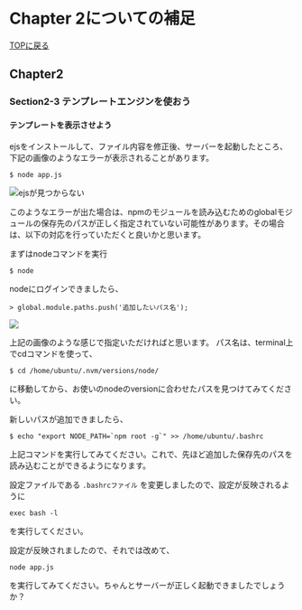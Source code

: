 # Chapter 2についての補足

[TOPに戻る](https://ta-private.github.io/nodejs2-docs/)

## Chapter2

### Section2-3 テンプレートエンジンを使おう

#### テンプレートを表示させよう

ejsをインストールして、ファイル内容を修正後、サーバーを起動したところ、下記の画像のようなエラーが表示されることがあります。

```shell
$ node app.js
```

![ejsが見つからない](https://i.gyazo.com/f7f7c2387b41413c013836bbd012b77c.png)

このようなエラーが出た場合は、npmのモジュールを読み込むためのglobalモジュールの保存先のパスが正しく指定されていない可能性があります。その場合は、以下の対応を行っていただくと良いかと思います。

まずはnodeコマンドを実行

```shell
$ node
```

nodeにログインできましたら、

```shell
> global.module.paths.push('追加したいパス名');
```

![](https://i.gyazo.com/805afe149d05eb281de28cf1ee45d310.png)

上記の画像のような感じで指定いただければと思います。
パス名は、terminal上でcdコマンドを使って、

```shell
$ cd /home/ubuntu/.nvm/versions/node/
```
に移動してから、お使いのnodeのversionに合わせたパスを見つけてみてください。

新しいパスが追加できましたら、

```shell
$ echo "export NODE_PATH=`npm root -g`" >> /home/ubuntu/.bashrc
```

上記コマンドを実行してみてください。これで、先ほど追加した保存先のパスを読み込むことができるようになります。

設定ファイルである `.bashrcファイル` を変更しましたので、設定が反映されるように

```shell
exec bash -l
```

を実行してください。

設定が反映されましたので、それでは改めて、

```shell
node app.js
```

を実行してみてください。ちゃんとサーバーが正しく起動できましたでしょうか？
